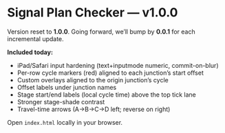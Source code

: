 # Signal Plan Checker — v1.0.0

Version reset to **1.0.0**. Going forward, we’ll bump by **0.0.1** for each incremental update.

**Included today:**
- iPad/Safari input hardening (text+inputmode numeric, commit-on-blur)
- Per-row cycle markers (red) aligned to each junction’s start offset
- Custom overlays aligned to the origin junction’s cycle
- Offset labels under junction names
- Stage start/end labels (local cycle time) above the top tick lane
- Stronger stage-shade contrast
- Travel-time arrows (A→B→C→D left; reverse on right)

Open `index.html` locally in your browser.
